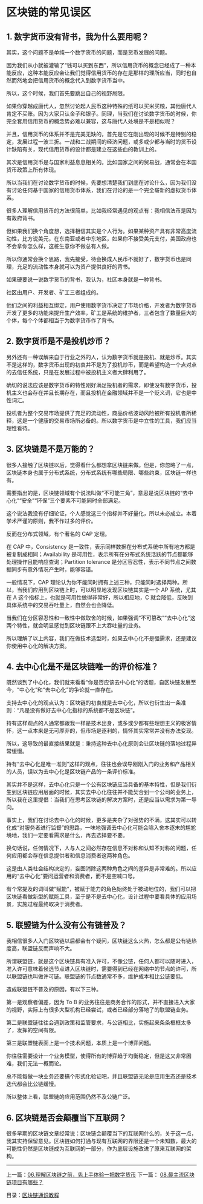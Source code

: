 # 区块链的常见误区
## 1. 数字货币没有背书，我为什么要用呢？
其实，这个问题不是单纯一个数字货币的问题，而是货币发展的问题。

因为我们从小就被灌输了“钱可以买到东西”，所以信用货币的概念已经成了一种本能反应，这种本能反应会让我们觉得信用货币的存在是那样的理所应当，同时也自然而然地会把信用货币的概念代入到数字货币当中。

所以，这个时候，我们首先要跳出自己的视野局限。

如果你穿越成唐代人，忽然讨论起人民币这种特殊的纸可以买米买粮，其他唐代人肯定不买账。因为大家只认金子和银子。同理，当我们在讨论数字货币的时候，你完全套用信用货币的概念势必难以兼容，这与唐代人处境是不是相似呢？

并且，信用货币的体系并不是完美无缺的，首先是它在刚出现的时候不是特别的稳定，发展过程一波三折。一战和二战期间的经济问题，或多或少都与当时的货币设计缺陷有关，现代信用货币的设计都是建立在这些血的教训上的。

其次是信用货币是与国家利益息息相关的。比如国家之间的贸易战，通常会在本国货币政策上所有体现。

所以当我们在讨论数字货币的时候，先要想清楚我们到底在讨论什么，因为我们没有讨论任何基于国家的信用货币体系，我们在讨论的是一个完全崭新的虚拟货币体系。

很多人理解信用货币的方法很简单，比如我经常遇见的观点有：我相信法币是因为有政府背书。

但如果我们换个角度想，选择相信其实是个人行为。如果某种资产具有非常高度流动性，比方说美元，在东南亚或者中东地区，如果你不接受美元支付，美国政府也不会拿你怎么样，这桩生意你不做总有人做。

所以你通常会换个思路，我先接受，待会换成人民币不就好了，数字货币也是同理，充足的流动性本身就可以为资产提供良好的背书。

如果硬要说一说数字货币的背书，我认为，社区本身就是一种背书。

社区由用户、开发者、矿工三者组成的。

他们之间的利益相互绑定，用户使用数字货币决定了市场价格，开发者为数字货币开发了更多的功能来提升生产效率，矿工是系统的维护者，三者包含了数量巨大的个体，每个个体都相当于为数字货币作了背书。

## 2. 数字货币是不是投机炒币？
另外还有一种误解来自于行业之外的人，认为数字货币就是投机、就是炒币。其实不是这样的，数字货币出现的初衷并不是为了投机炒币，而是希望构造一个点对点的去信任系统，只是在发展过程中被投机主义者大肆利用了。

确切的说法应该是数字货币的特性刚好满足投机者的需求，即使没有数字货币，投机主义也会存在并且长期存在，而且投机在金融领域并不是一个贬义词，它也是中性词汇。

投机者为整个交易市场提供了充足的流动性，商品价格波动风险被所有投机者所稀释，这是一个健康的交易市场所必备的。所以数字货币是中立性的工具，我们应当理性看待。

## 3. 区块链是不是万能的？
很多人接触了区块链以后，觉得看什么都想拿区块链来做。但是，你忽略了一点，区块链本身也属于分布式系统，分布式系统有哪些局限、哪些约束，区块链一样也有。

需要指出的是，区块链领域有个说法叫做“不可能三角”，意思是说区块链的“去中心化”“安全”“环保”三个要素不可能同时全部满足。

这个说法我没有仔细论证，个人感觉这三个指标并不好量化，所以未必成立。本着学术严谨的原则，我不作过多的评价。

反而在分布式领域，有个著名的 CAP 定理。

在 CAP 中，Consistency 是一致性，表示同样数据在分布式系统中所有地方都是被复制成相同；Availability 是可用性，表示所有在分布式系统活跃的节点都能够处理操作且能响应查询；Partition tolerance 是分区容忍性，表示不同节点之间数据同步有意外情况产生时，能够容错。

一般情况下，CAP 理论认为你不能同时拥有上述三种，只能同时选择两种。所以，当我们应用到区块链上时，可以明显地发现区块链其实是一个 AP 系统，尤其在 A 这个指标上，也就是可用性做得非常好，所以相应地，C 就会降低，反映到具体系统中的交易吞吐量上，自然会也会降低。

当我们在分区容忍性和一致性中做取舍的时候，如果强调“不可篡改”“去中心化”这两个特性，就会明显感觉到区块链跟不上大吞吐量的业务。

所以理解了以上内容，我们在做技术选型时，如果去中心化不是强需求，还是建议你使用中心化的解决方案。

## 4. 去中心化是不是区块链唯一的评价标准？
既然谈到了中心化，我们就来看看“你是否应该去中心化”的话题，自区块链发展至今，“中心化”和“去中心化”的争论就一直存在。

支持去中心化的观点认为：区块链的初衷就是去中心化，所以也衍生出一条准则：“凡是没有做好去中心化指标的系统都不是区块链”。

持有这样观点的人通常都跟我一样是技术出身，或多或少都有些理想主义的极客情怀，这一点本来是无可厚非的，但市场是逐利的，情怀其实常常并没有办法变现。

所以，这导致的最直接结果就是：秉持这种去中心化原则会让区块链的落地过程异常缓慢。

持有“去中心化是唯一准则”这样的观点，往往也会误导刚刚入门的业务和产品相关的人员，误以为去中心化是区块链产品的一条评价标准。

其实并不是这样，去中心化只是一个公有区块链应当具备的基本特性，但是我们衍生到区块链应用层面的时候，其实去中心化往往并不能契合到一个公司的业务上，所以我在这里提倡：当我们在思考区块链的解决方案时，还是应当以需求为第一导向。

事实上，我们在讨论去中心化的时候，更多是夹杂了对强势的不满，这其实可以转化成“对服务者进行监督”的思路，一味地强调去中心化可能会陷入舍本逐末的尴尬境地，我们一定要看需求是什么，再去选择要不要。

换句话说，任何情况下，人与人之间必然存在信息不对称和认知不对称的问题，任何应用都会存在信息提供者和信息消费者这两种角色。

这是由人类社会结构决定的，妄图消除这两种角色之间的差异是非常难的。所以应用的“去中心化”要问运营者和消费者，而不是空喊口号。

有个常提及的词叫做“赋能”，被赋于能力的角色始终处于被动地位的，我们可以把区块链看做新型的赋能工具，至于是不是去中心化，设计过程中要看具体的应用场景，实施过程最终取决于消费者。

## 5. 联盟链为什么没有公有链普及？
我相信很多人入门区块链以后都会有个疑问，区块链这么火热，怎么都是公有链热度高，联盟链反而声响不大。

所谓联盟链，就是这个区块链具有准入许可，不像公链，任何人都可以随时进入，准入许可意味着候选节点进入区块链时，需要得到已经在网络中的节点的许可，所以联盟链也叫做许可链。联盟链的节点数通常不多，维护成本相比公链要低。

造成联盟链不普及的原因，有以下三种。

第一是观察者偏差，因为 To B 的业务往往是商务合作的形式，并不直接进入大家的视野，实际上有很多大型机构已经尝试，或者已经部分落地了的联盟链业务。

第二是联盟链往往会遇到政策和监管要求，与公链相比，实施起来条条框框太多了，发挥的空间有限。

第三是联盟链表面上是一个技术问题，本质上是一个博弈问题。

你往往需要设计一个业务模型，使得所有的博弈趋于均衡稳定，但是这又非常困难，我们无法一概而论。

总不能每做一块业务还要搞个形式化验证吧，并且联盟链无论是应用生态还是技术迭代都会比公链缓慢。

所以整体上看，联盟链的应用范围仍然不及公链广泛。

## 6. 区块链是否会颠覆当下互联网？
很多早期的区块链文章经常说：区块链会颠覆当下的互联网什么的，关于这一点，我其实持保留意见。区块链如何打通与现有互联网的界限还是一个未知数，最大的可能性仍然是区块链成为互联网的一部分，作为底层设施改进了原来互联网的架构。

---
上一篇：[06.理解区块链之前，先上手体验一把数字货币](https://github.com/yjjnls/blockchain-tutorial-cn/blob/master/doc/06.%E7%90%86%E8%A7%A3%E5%8C%BA%E5%9D%97%E9%93%BE%E4%B9%8B%E5%89%8D%EF%BC%8C%E5%85%88%E4%B8%8A%E6%89%8B%E4%BD%93%E9%AA%8C%E4%B8%80%E6%8A%8A%E6%95%B0%E5%AD%97%E8%B4%A7%E5%B8%81.md)        下一篇：  [08.最主流区块链项目有哪些？](https://github.com/yjjnls/blockchain-tutorial-cn/blob/master/doc/08.%E6%9C%80%E4%B8%BB%E6%B5%81%E5%8C%BA%E5%9D%97%E9%93%BE%E9%A1%B9%E7%9B%AE%E6%9C%89%E5%93%AA%E4%BA%9B%EF%BC%9F.md)

目录：[区块链通识教程](https://github.com/yjjnls/blockchain-tutorial-cn)